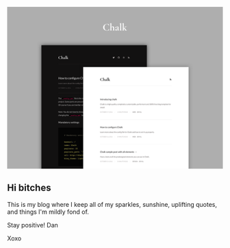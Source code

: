 ![](_assets/images/documentation/chalk-intro@2x.png)



## Hi bitches

This is my blog where I keep all of my sparkles, sunshine, uplifting quotes, and things I'm mildly fond of.

Stay positive!
Dan


Xoxo
